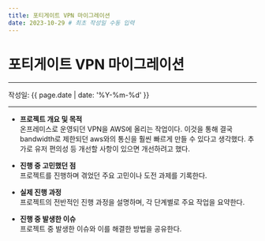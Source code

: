 ```yaml
---
title: 포티게이트 VPN 마이그레이션
date: 2023-10-29 # 최초 작성일 수동 입력
---
```


# 포티게이트 VPN 마이그레이션

---

작성일: {{ page.date | date: '%Y-%m-%d' }}  

---

- **프로젝트 개요 및 목적**  
  온프레미스로 운영되던 VPN을 AWS에 올리는 작업이다.
  이것을 통해 결국 bandwidth로 제한되던 aws와의 통신을 훨씬 빠르게 만들 수 있다고 생각했다.
  추가로 유저 편의성 등 개선할 사항이 있으면 개선하려고 했다.

- **진행 중 고민했던 점**  
  프로젝트를 진행하며 겪었던 주요 고민이나 도전 과제를 기록한다.

- **실제 진행 과정**  
  프로젝트의 전반적인 진행 과정을 설명하며, 각 단계별로 주요 작업을 요약한다.

- **진행 중 발생한 이슈**  
  프로젝트 중 발생한 이슈와 이를 해결한 방법을 공유한다.
